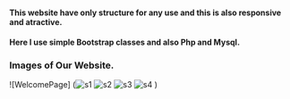 #### This website have only structure for any use and this is also responsive and atractive.
#### Here I use simple Bootstrap classes and also Php and Mysql.
### Images of Our Website.
![WelcomePage] (![s1](https://user-images.githubusercontent.com/56345540/128966784-18c34deb-5d23-4231-8d02-6e43c84b82fe.png)
![s2](https://user-images.githubusercontent.com/56345540/128966963-40b15043-3131-48da-b9ae-741152c05ae6.png)
![s3](https://user-images.githubusercontent.com/56345540/128967019-41daa81f-89d4-4e70-8f3c-b6aa23a583be.png)
![s4](https://user-images.githubusercontent.com/56345540/128967155-485be126-9c43-4993-94b6-538f60ca7948.png)
)
